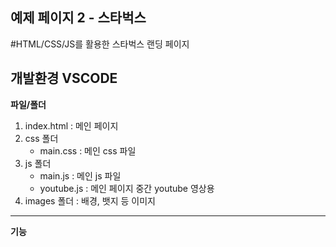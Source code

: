 ## 예제 페이지 2 - 스타벅스

#HTML/CSS/JS를 활용한 스타벅스 랜딩 페이지

**개발환경**
VSCODE
---
**파일/폴더**
1. index.html
    : 메인 페이지
2. css 폴더
    - main.css
    : 메인 css 파일
3. js 폴더
    - main.js
    : 메인 js 파일
    - youtube.js
    : 메인 페이지 중간 youtube 영상용
4. images 폴더
    : 배경, 뱃지 등 이미지
---
**기능**
